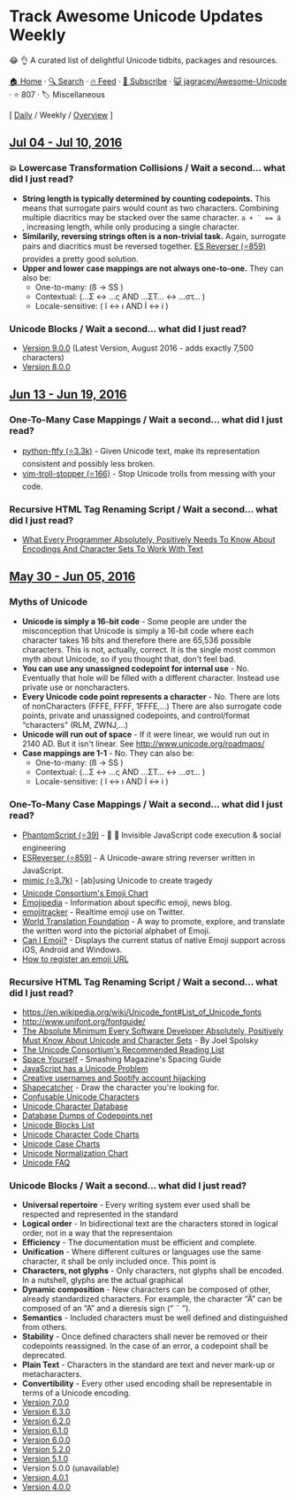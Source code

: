 # Track Awesome Unicode Updates Weekly

:joy: :ok_hand: A curated list of delightful Unicode tidbits, packages and resources.

[🏠 Home](/README.md) · [🔍 Search](https://test.trackawesomelist.com/search/) · [🔥 Feed](https://test.trackawesomelist.com/jagracey/Awesome-Unicode/week/rss.xml) · [📮 Subscribe](https://trackawesomelist.us17.list-manage.com/subscribe?u=d2f0117aa829c83a63ec63c2f&id=36a103854c) · [😺 jagracey/Awesome-Unicode](https://github.com/jagracey/Awesome-Unicode/blob/master/README.md) · ⭐ 807 · 🏷️ Miscellaneous

[ [Daily](/content/jagracey/Awesome-Unicode/README.md) / Weekly / [Overview](/content/jagracey/Awesome-Unicode/readme/README.md) ]



## [Jul 04 - Jul 10, 2016](/content/2016/27/README.md)

### :collision: Lowercase Transformation Collisions / Wait a second... what did I just read?

*   **String length is typically determined by counting codepoints.** This means that surrogate pairs would count as two characters. Combining multiple diacritics may be stacked over the same character. `a + ̈  == ̈a   `, increasing length, while only producing a single character.
*   **Similarily, reversing strings often is a non-trivial task.** Again, surrogate pairs and diacritics must be reversed together. [ES Reverser (⭐859)](https://github.com/mathiasbynens/esrever) provides a pretty good solution.
*   **Upper and lower case mappings are not always one-to-one.** They can also be:
    *   One-to-many: (ß → SS )
    *   Contextual: (…Σ ↔ …ς AND …ΣΤ… ↔ …στ… )
    *   Locale-sensitive: ( I ↔ ı AND İ ↔ i )

### Unicode Blocks / Wait a second... what did I just read?

*   [Version 9.0.0](http://www.unicode.org/versions/Unicode9.0.0/) (Latest Version, August 2016 - adds exactly 7,500 characters)
*   [Version 8.0.0](http://www.unicode.org/versions/Unicode8.0.0/)

## [Jun 13 - Jun 19, 2016](/content/2016/24/README.md)

### One-To-Many Case Mappings / Wait a second... what did I just read?

*   [python-ftfy (⭐3.3k)](https://github.com/LuminosoInsight/python-ftfy) - Given Unicode text, make its representation consistent and possibly less broken.
*   [vim-troll-stopper (⭐166)](https://github.com/vim-utils/vim-troll-stopper) - Stop Unicode trolls from messing with your code.

### Recursive HTML Tag Renaming Script / Wait a second... what did I just read?

*   [What Every Programmer Absolutely, Positively Needs To Know About Encodings And Character Sets To Work With Text](http://kunststube.net/encoding/)

## [May 30 - Jun 05, 2016](/content/2016/22/README.md)

### Myths of Unicode

*   **Unicode is simply a 16-bit code** - Some people are under the misconception that Unicode is simply a 16-bit code where each character takes 16 bits and therefore there are 65,536 possible characters. This is not, actually, correct. It is the single most common myth about Unicode, so if you thought that, don't feel bad.
*   **You can use any unassigned codepoint for internal use** - No. Eventually that hole will be filled with a different character. Instead use private use or noncharacters.
*   **Every Unicode code point represents a character** - No. There are lots of nonCharacters (FFFE, FFFF, 1FFFE,…)
    There are also surrogate code points, private and unassigned codepoints, and control/format “characters" (RLM, ZWNJ,…)
*   **Unicode will run out of space** - If it were linear, we would run out in 2140 AD. But it isn't linear. See <http://www.unicode.org/roadmaps/>
*   **Case mappings are 1-1** - No. They can also be:
    *   One-to-many: (ß → SS )
    *   Contextual: (…Σ ↔ …ς AND …ΣΤ… ↔ …στ… )
    *   Locale-sensitive: ( I ↔ ı AND İ ↔ i )

### One-To-Many Case Mappings / Wait a second... what did I just read?

*   [PhantomScript (⭐39)](https://github.com/jagracey/PhantomScript) - :ghost: :flashlight: Invisible JavaScript code execution & social engineering
*   [ESReverser (⭐859)](https://github.com/mathiasbynens/esrever) - A Unicode-aware string reverser written in JavaScript.
*   [mimic (⭐3.7k)](https://github.com/reinderien/mimic) - \[ab]using Unicode to create tragedy
*   [Unicode Consortium's Emoji Chart](http://www.unicode.org/emoji/charts/full-emoji-list.html)
*   [Emojipedia](http://emojipedia.org/) - Information about specific emoji, news blog.
*   [emojitracker](http://emojitracker.com/) - Realtime emoji use on Twitter.
*   [World Translation Foundation](http://www.emojifoundation.com/) - A way to promote, explore, and translate the written word into the pictorial alphabet of Emoji.
*   [Can I Emoji?](http://caniemoji.com/android-2/) - Displays the current status of native Emoji support across iOS, Android and Windows.
*   [How to register an emoji URL](http://www.name.com/blog/how-tos/2015/12/want-an-emoji-url-this-is-how-you-register-one/)

### Recursive HTML Tag Renaming Script / Wait a second... what did I just read?

*   <https://en.wikipedia.org/wiki/Unicode_font#List_of_Unicode_fonts>
*   <http://www.unifont.org/fontguide/>
*   [The Absolute Minimum Every Software Developer Absolutely, Positively Must Know About Unicode and Character Sets](http://www.joelonsoftware.com/articles/Unicode.html) - By Joel Spolsky
*   [The Unicode Consortium's Recommended Reading List](http://www.unicode.org/resources/readinglist.html)
*   [Space Yourself](https://www.smashingmagazine.com/2015/10/space-yourself/) - Smashing Magazine's Spacing Guide
*   [JavaScript has a Unicode Problem](https://mathiasbynens.be/notes/javascript-unicode)
*   [Creative usernames and Spotify account hijacking](https://labs.spotify.com/2013/06/18/creative-usernames/)
*   [Shapecatcher](http://shapecatcher.com/) - Draw the character you're looking for.
*   [Confusable Unicode Characters](http://unicode.org/cldr/utility/confusables.jsp?r=None)
*   [Unicode Character Database](http://www.unicode.org/ucd/)
*   [Database Dumps of Codepoints.net](https://dumps.codepoints.net/)
*   [Unicode Blocks List](http://www.unicode.org/Public/UCD/latest/ucd/Blocks.txt)
*   [Unicode Character Code Charts](http://www.unicode.org/charts/index.html)
*   [Unicode Case Charts](http://www.unicode.org/charts/case/)
*   [Unicode Normalization Chart](http://www.unicode.org/charts/normalization/)
*   [Unicode FAQ](http://www.unicode.org/faq/)

### Unicode Blocks / Wait a second... what did I just read?

*   **Universal repertoire** 	 - Every writing system ever used shall be respected and represented in the standard
*   **Logical order** 		 - In bidirectional text are the characters stored in logical order, not in a way that the representaion
*   **Efficiency**			 - The documentation must be efficient and complete.
*   **Unification**			 - Where different cultures or languages use the same character, it shall be only included once. This point is
*   **Characters, not glyphs** - Only characters, not glyphs shall be encoded. In a nutshell, glyphs are the actual graphical
*   **Dynamic composition**	 - New characters can be composed of other, already standardized characters. For example, the character “Ä” can be composed of an “A” and a dieresis sign (“ ¨ ”).
*   **Semantics**				 - Included characters must be well defined and distinguished from others.
*   **Stability**				 - Once defined characters shall never be removed or their codepoints reassigned. In the case of an error, a codepoint shall be deprecated.
*   **Plain Text**			 - Characters in the standard are text and never mark-up or metacharacters.
*   **Convertibility**		 - Every other used encoding shall be representable in terms of a Unicode encoding.
*   [Version 7.0.0](http://www.unicode.org/versions/Unicode7.0.0/)
*   [Version 6.3.0](http://www.unicode.org/versions/Unicode6.3.0/)
*   [Version 6.2.0](http://www.unicode.org/versions/Unicode6.2.0/)
*   [Version 6.1.0](http://www.unicode.org/versions/Unicode6.1.0/)
*   [Version 6.0.0](http://www.unicode.org/versions/Unicode6.0.0/)
*   [Version 5.2.0](http://www.unicode.org/versions/Unicode5.2.0/)
*   [Version 5.1.0](http://www.unicode.org/versions/Unicode5.1.0/)
*   Version 5.0.0 (unavailable)
*   [Version 4.0.1](http://www.unicode.org/versions/Unicode4.0.1/)
*   [Version 4.0.0](http://www.unicode.org/versions/corrigendum5.html)